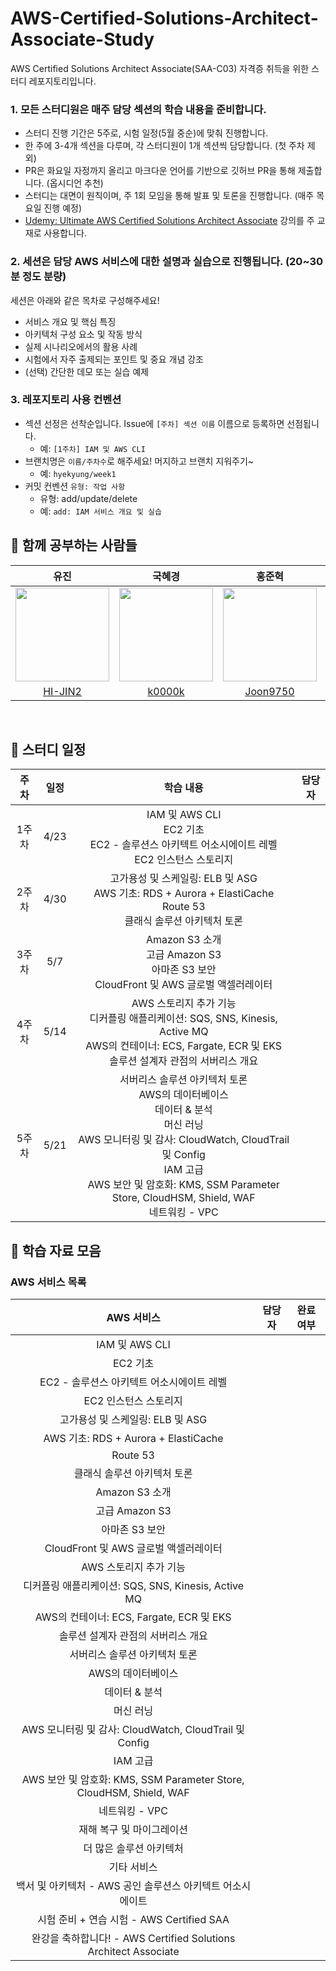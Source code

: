 # AWS-Certified-Solutions-Architect-Associate-Study
AWS Certified Solutions Architect Associate(SAA-C03) 자격증 취득을 위한 스터디 레포지토리입니다.
### 1. 모든 스터디원은 매주 담당 섹션의 학습 내용을 준비합니다.
- 스터디 진행 기간은 5주로, 시험 일정(5월 중순)에 맞춰 진행합니다.
- 한 주에 3-4개 섹션을 다루며, 각 스터디원이 1개 섹션씩 담당합니다. (첫 주차 제외)
- PR은 화요일 자정까지 올리고 마크다운 언어를 기반으로 깃허브 PR을 통해 제출합니다. (옵시디언 추천)
- 스터디는 대면이 원칙이며, 주 1회 모임을 통해 발표 및 토론을 진행합니다. (매주 목요일 진행 예정)
- [Udemy: Ultimate AWS Certified Solutions Architect Associate](https://www.udemy.com/course/aws-certified-solutions-architect-associate-saa-c03/) 강의를 주 교재로 사용합니다.
### 2. 세션은 담당 AWS 서비스에 대한 설명과 실습으로 진행됩니다. (20~30분 정도 분량)
세션은 아래와 같은 목차로 구성해주세요!
- 서비스 개요 및 핵심 특징
- 아키텍처 구성 요소 및 작동 방식
- 실제 시나리오에서의 활용 사례
- 시험에서 자주 출제되는 포인트 및 중요 개념 강조
- (선택) 간단한 데모 또는 실습 예제
### 3. 레포지토리 사용 컨벤션
- 섹션 선정은 선착순입니다. Issue에 `[주차] 섹션 이름` 이름으로 등록하면 선점됩니다.
  - 예: `[1주차] IAM 및 AWS CLI`
- 브랜치명은 `이름/주차수`로 해주세요! 머지하고 브랜치 지워주기~
  - 예: `hyekyung/week1`
- 커밋 컨벤션 `유형: 작업 사항`
  - 유형: add/update/delete
  - 예: `add: IAM 서비스 개요 및 실습`

## 👥 함께 공부하는 사람들
| 유진 | 국혜경 | 홍준혁 | 임형규 | 
|:--------:|:-------:| :-------:| :-------:| 
|<img width="150" src="https://github.com/objet-team/objet-backend/assets/94737714/7a0a7377-9533-43da-814b-3118cbe47a40">| <img width="150" src = "https://github.com/objet-team/objet-backend/assets/94737714/b7fc017c-7c90-4056-b9dd-049b7f994322"> | <img width="150" src=""> | <img width="150" src = "https://github.com/ssuperpower-developer/design-pattern-study/assets/97347625/659d9dfd-6bf1-40f0-9a16-5197e33cd46f">
| [HI-JIN2](https://github.com/HI-JIN2) | [k0000k](https://github.com/k0000k)  | [Joon9750](https://github.com/Joon9750) | [Gusionling](https://github.com/Gusionling)
<br>

## 📅 스터디 일정
| 주차 | 일정 | 학습 내용 | 담당자 |
| :--: | :--: | :--: | :--: |
| 1주차 | 4/23 | IAM 및 AWS CLI<br>EC2 기초<br>EC2 - 솔루션스 아키텍트 어소시에이트 레벨<br>EC2 인스턴스 스토리지 | <br><br><br> |
| 2주차 | 4/30 | 고가용성 및 스케일링: ELB 및 ASG<br>AWS 기초: RDS + Aurora + ElastiCache<br>Route 53<br>클래식 솔루션 아키텍처 토론 | <br><br><br> |
| 3주차 | 5/7 | Amazon S3 소개<br>고급 Amazon S3<br>아마존 S3 보안<br>CloudFront 및 AWS 글로벌 액셀러레이터 | <br><br><br> |
| 4주차 | 5/14 | AWS 스토리지 추가 기능<br>디커플링 애플리케이션: SQS, SNS, Kinesis, Active MQ<br>AWS의 컨테이너: ECS, Fargate, ECR 및 EKS<br>솔루션 설계자 관점의 서버리스 개요 | <br><br><br> |
| 5주차 | 5/21 | 서버리스 솔루션 아키텍처 토론<br>AWS의 데이터베이스<br>데이터 & 분석<br>머신 러닝<br>AWS 모니터링 및 감사: CloudWatch, CloudTrail 및 Config<br>IAM 고급<br>AWS 보안 및 암호화: KMS, SSM Parameter Store, CloudHSM, Shield, WAF<br>네트워킹 - VPC | <br><br><br><br><br><br><br> |

## 📁 학습 자료 모음
### AWS 서비스 목록
| AWS 서비스 | 담당자 | 완료 여부 |
| :--: | :--: | :--: |
| IAM 및 AWS CLI | | |
| EC2 기초 | | |
| EC2 - 솔루션스 아키텍트 어소시에이트 레벨 | | |
| EC2 인스턴스 스토리지 | | |
| 고가용성 및 스케일링: ELB 및 ASG | | |
| AWS 기초: RDS + Aurora + ElastiCache | | |
| Route 53 | | |
| 클래식 솔루션 아키텍처 토론 | | |
| Amazon S3 소개 | | |
| 고급 Amazon S3 | | |
| 아마존 S3 보안 | | |
| CloudFront 및 AWS 글로벌 액셀러레이터 | | |
| AWS 스토리지 추가 기능 | | |
| 디커플링 애플리케이션: SQS, SNS, Kinesis, Active MQ | | |
| AWS의 컨테이너: ECS, Fargate, ECR 및 EKS | | |
| 솔루션 설계자 관점의 서버리스 개요 | | |
| 서버리스 솔루션 아키텍처 토론 | | |
| AWS의 데이터베이스 | | |
| 데이터 & 분석 | | |
| 머신 러닝 | | |
| AWS 모니터링 및 감사: CloudWatch, CloudTrail 및 Config | | |
| IAM 고급 | | |
| AWS 보안 및 암호화: KMS, SSM Parameter Store, CloudHSM, Shield, WAF | | |
| 네트워킹 - VPC | | |
| 재해 복구 및 마이그레이션 | | |
| 더 많은 솔루션 아키텍처 | | |
| 기타 서비스 | | |
| 백서 및 아키텍처 - AWS 공인 솔루션스 아키텍트 어소시에이트 | | |
| 시험 준비 + 연습 시험 - AWS Certified SAA | | |
| 완강을 축하합니다! - AWS Certified Solutions Architect Associate | | |
